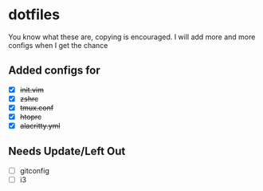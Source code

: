 # dotfiles
You know what these are, copying is encouraged. I will add more and more configs when I get the chance

## Added configs for
- [x] ~~init.vim~~
- [x] ~~zshrc~~
- [x] ~~tmux.conf~~
- [x] ~~htoprc~~
- [x] ~~alacritty.yml~~

## Needs Update/Left Out
- [ ] gitconfig
- [ ] i3

